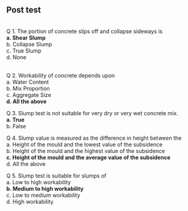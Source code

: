## Post test
<br>
Q 1. The portion of concrete slips off and collapse sideways is  <br>
<b>a. Shear Slump</b><br>
b. Collapse Slump<br>
c. True Slump <br>
d. None<br><br>

Q 2. Workability of concrete depends upon  <br>
a. Water Content<br>
b. Mix Proportion<br>
c. Aggregate Size<br>
<b>d. All the above</b><br>

Q 3. Slump test is not suitable for very dry or very wet concrete mix. <br>
<b>a. True</b><br>
b. False<br>

Q 4. Slump value is measured as the difference in height between the <br>
a. Height of the mould and the lowest value of the subsidence<br>
b. Height of the mould and the highest value of the subsidence<br>
<b>c. Height of the mould and the average value of the subsidence</b><br>
d. All the above <br>

Q 5. Slump test is suitable for slumps of   <br>
a. Low to high workability<br>
<b>b. Medium to high workability</b><br>
c. Low to medium workability<br>
d. High workability<br>
